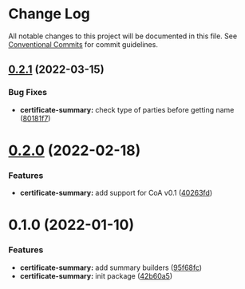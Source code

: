 # Change Log

All notable changes to this project will be documented in this file.
See [Conventional Commits](https://conventionalcommits.org) for commit guidelines.

## [0.2.1](https://github.com/s1seven/schema-tools/compare/@s1seven/schema-tools-certificate-summary@0.2.0...@s1seven/schema-tools-certificate-summary@0.2.1) (2022-03-15)


### Bug Fixes

* **certificate-summary:** check type of parties before getting name ([80181f7](https://github.com/s1seven/schema-tools/commit/80181f74bd763cbb2e72d3f7d7ecd1006f41b7a2))





# [0.2.0](https://github.com/s1seven/schema-tools/compare/@s1seven/schema-tools-certificate-summary@0.1.0...@s1seven/schema-tools-certificate-summary@0.2.0) (2022-02-18)


### Features

* **certificate-summary:** add support for CoA v0.1 ([40263fd](https://github.com/s1seven/schema-tools/commit/40263fd1b85f2dd90c606afc252d13e96f382b66))





# 0.1.0 (2022-01-10)


### Features

* **certificate-summary:** add summary builders ([95f68fc](https://github.com/s1seven/schema-tools/commit/95f68fc6ce1c42ddfeda5a1b4c5e136cd8c0db41))
* **certificate-summary:** init package ([42b60a5](https://github.com/s1seven/schema-tools/commit/42b60a5c310e73e95ed31dc7ef2047ac4da70ca5))
